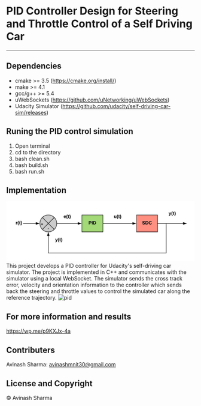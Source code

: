 # PID Controller Design for Steering and Throttle Control of a Self Driving Car

---

## Dependencies
* cmake >= 3.5 (https://cmake.org/install/)
* make >= 4.1 
* gcc/g++ >= 5.4 
* uWebSockets (https://github.com/uNetworking/uWebSockets)
* Udacity Simulator (https://github.com/udacity/self-driving-car-sim/releases)

## Runing the PID control simulation
1. Open terminal
2. cd to the directory
3. bash clean.sh
4. bash build.sh
5. bash run.sh

## Implementation
![pid](./Result/sdc_pi2v1.jpeg)
This project develops a PID controller for Udacity's self-driving car simulator.  The project is implemented in C++ and communicates with the simulator using a local WebSocket. The simulator sends the cross track error, velocity and orientation information to the controller which sends back the steering and throttle values to control the simulated car along the reference trajectory.
![pid](./Result/pid.gif)

## For more information and results
https://wp.me/p9KXJx-4a

## Contributers
Avinash Sharma: avinashmnit30@gmail.com

## License and Copyright
© Avinash Sharma

